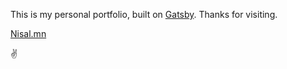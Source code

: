 This is my personal portfolio, built on [Gatsby](https://www.gatsbyjs.com). Thanks for visiting.

[Nisal.mn](https://nisalrenuja.gtsb.io/)

✌
